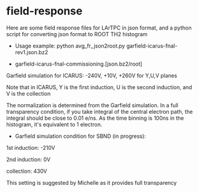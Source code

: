 # field-response

Here are some field response files for LArTPC in json format, and a python script for converting json format to ROOT TH2 histogram

* Usage example: python avg_fr_json2root.py garfield-icarus-fnal-rev1.json.bz2

* garfield-icarus-fnal-commissioning.[json.bz2/root]

Garfield simulation for ICARUS: -240V, +10V, +260V for Y,U,V planes

Note that in ICARUS, Y is the first induction, U is the second induction, and V is the collection

The normalization is determined from the Garfield simulation. In a full transparency condition,
if you take integral of the central electron path, the integral should be close to 0.01 e/ns.
As the time binning is 100ns in the histogram, it's equivalent to 1 electron.

* Garfield simulation condition for SBND (in progress):

1st induction: -210V

2nd induction: 0V

collection:    430V 

This setting is suggested by Michelle as it provides full transparency



